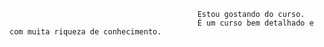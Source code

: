                                               Estou gostando do curso.
                                              É um curso bem detalhado e com muita riqueza de conhecimento. 
